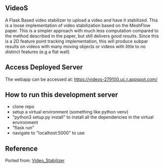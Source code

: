 ## VideoS
A Flask Based video stabilizer to upload a video and have it stabilized. This is a loose implementation of video stabilization based on the MeshFlow paper. This is a simpler approach with much less computation compared to the method described in the paper, but still delivers good results. Since this is a 2D feature point tracking implementation, this will produce subpar results on videos with many moving objects or videos with little to no distinct features (e.g a flat wall)

## Access Deployed Server
The webapp can be accessed at:
https://videos-279100.uc.r.appspot.com/

## How to run this development server
- clone repo
- setup a virtual environment (something like python venv)
- "python3 setup.py install" to install all the dependencies in the virtual environment
- "flask run" 
- navigate to "localhost:5000" to use

## Reference
Ported from: 
[Video_Stabilizer](https://github.com/EricHu214/Video_Stabilizer)
